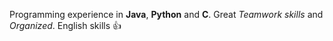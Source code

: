 Programming experience in **Java**, **Python** and **C**.
Great *Teamwork skills* and *Organized*.
English skills :+1:
